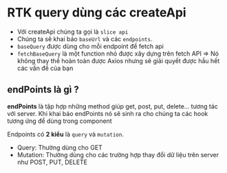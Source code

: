 # RTK query dùng các createApi
- Với createApi chúng ta gọi là `slice api`
- Chúng ta sẽ khai báo `baseUrl` và các `endpoints`. 
- `baseQuery` được dùng cho mỗi endpoint để fetch api
- `fetchBaseQuery` là một function nhỏ được xây dựng trên fetch API
=> Nó không thay thế hoàn toàn được Axios nhưng sẽ giải quyết được hầu hết các vấn đề của bạn

## endPoints là gì ?
 **endPoints** là tập hợp những method giúp get, post, put, delete... tương tác với server. Khi khai báo endPoints nó sẽ sinh ra cho chúng ta các hook tương ứng để dùng trong component

Endpoints có **2 kiểu** là `query` và `mutation`.
- Query: Thường dùng cho GET
- Mutation: Thường dùng cho các trường hợp thay đổi dữ liệu trên server như POST, PUT, DELETE